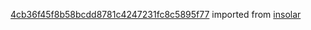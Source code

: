 [4cb36f45f8b58bcdd8781c4247231fc8c5895f77](https://github.com/insolar/insolar/commit/4cb36f45f8b58bcdd8781c4247231fc8c5895f77) imported from [insolar](https://github.com/insolar/insolar)
